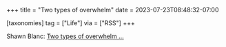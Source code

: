 +++
title = "Two types of overwhelm"
date = 2023-07-23T08:48:32-07:00

[taxonomies]
tag = ["Life"]
via = ["RSS"]
+++

Shawn Blanc: [Two types of overwhelm ...](https://shawnblanc.net/2023/07/two-types-of-overwhelm/)

<!-- more -->

